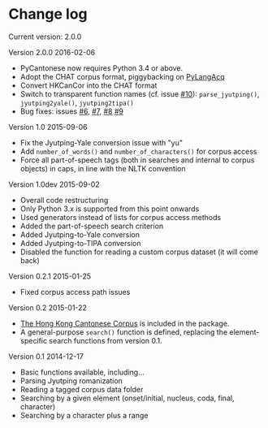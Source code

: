 Change log
==========

Current version: 2.0.0

Version 2.0.0 2016-02-06

* PyCantonese now requires Python 3.4 or above.
* Adopt the CHAT corpus format, piggybacking on [PyLangAcq](http://pylangacq.org/)
* Convert HKCanCor into the CHAT format
* Switch to transparent function names
  (cf. issue [#10](https://github.com/pycantonese/pycantonese/issues/10)): `parse_jyutping()`, `jyutping2yale()`, `jyutping2tipa()`
* Bug fixes: issues
  [#6](https://github.com/pycantonese/pycantonese/issues/6),
  [#7](https://github.com/pycantonese/pycantonese/issues/7),
  [#8](https://github.com/pycantonese/pycantonese/issues/8)
  [#9](https://github.com/pycantonese/pycantonese/issues/9)

Version 1.0 2015-09-06

* Fix the Jyutping-Yale conversion issue with "yu"
* Add ``number_of_words()`` and ``number_of_characters()`` for corpus access
* Force all part-of-speech tags
  (both in searches and internal to corpus objects)
  in caps, in line with the NLTK convention

Version 1.0dev 2015-09-02

* Overall code restructuring
* Only Python 3.x is supported from this point onwards
* Used generators instead of lists for corpus access methods
* Added the part-of-speech search criterion
* Added Jyutping-to-Yale conversion
* Added Jyutping-to-TIPA conversion
* Disabled the function for reading a custom corpus dataset (it will come back)

Version 0.2.1 2015-01-25

* Fixed corpus access path issues

Version 0.2 2015-01-22

* [The Hong Kong Cantonese Corpus](http://compling.hss.ntu.edu.sg/hkcancor/) is included in the package.
* A general-purpose ``search()`` function is defined, replacing the
  element-specific search functions from version 0.1.

Version 0.1 2014-12-17

* Basic functions available, including...
* Parsing Jyutping romanization
* Reading a tagged corpus data folder
* Searching by a given element (onset/initial, nucleus, coda, final, character)
* Searching by a character plus a range
